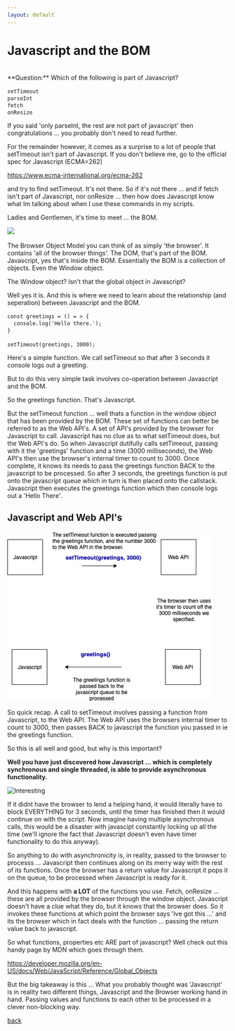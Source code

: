 ```yaml
---
layout: default
---
```


# Javascript and the BOM

<br>
**Question:** Which of the following is part of Javascript?

```
setTimeout
parseInt
fetch
onResize
```

If you said 'only parseInt, the rest are not part of javascript' then congratulations ... you probably don't need to read further.

For the remainder however, it comes as a surprise to a lot of people that setTimeout isn't part of Javascript. If you don't believe me, go to the official spec for Javascript (ECMA=262)

<a href="https://www.ecma-international.org/ecma-262">https://www.ecma-international.org/ecma-262</a>

and try to find setTimeout. It's not there. So if it's not there ... and if fetch isn't part of Javascript, nor onResize ... then how does Javascript know what Im talking about when I use these commands in my scripts.

Ladies and Gentlemen, it's time to meet ... the BOM.

![](http://www.quickmeme.com/img/fe/fef9f875c7ceac7e20c633fc7d4ba99a40e6a5c70d79fd9c10b146108107545c.jpg)

The Browser Object Model you can think of as simply 'the browser'. It contains 'all of the browser things'. The DOM, that's part of the BOM. Javascript, yes that's inside the BOM. Essentially the BOM is a collection of objects. Even the Window object.

The Window object? Isn't that the global object in Javascript?

Well yes it is. And this is where we need to learn about the relationship (and seperation) between Javascript and the BOM.

```
const greetings = () = > {
  console.log('Hello there.');
}

setTimeout(greetings, 3000);
```

Here's a simple function. We call setTimeout so that after 3 seconds it console logs out a greeting.

But to do this very simple task involves co-operation between Javascript and the BOM.

So the greetings function. That's Javascript.

But the setTimeout function ... well thats a function in the window object that has been provided by the BOM. These set of functions can better be referred to as the Web API's. A set of API's provided by the browser for Javascript to call. Javascript has no clue as to what setTimeout does, but the Web API's do. So when Javascript dutifully calls setTimeout, passing with it the 'greetings' function and a time (3000 milliseconds), the Web API's then use the browser's internal timer to count to 3000. Once complete, it knows its needs to pass the greetings function BACK to the javascript to be processed. So after 3 seconds, the greetings function is put onto the javascript queue which in turn is then placed onto the callstack. Javascript then executes the greetings function which then console logs out a 'Hello There'.
<br>

## Javascript and Web API's

![Javascript and the BOM](./assets/images/javascript-bom2.jpg)

So quick recap. A call to setTimeout involves passing a function from Javascript, to the Web API. The Web API uses the browsers internal timer to count to 3000, then passes BACK to javascript the function you passed in ie the greetings function.

So this is all well and good, but why is this important?

**Well you have just discovered how Javascript ... which is completely synchronous and single threaded, is able to provide asynchronous functionality.**

![Interesting](http://www.playbook.media/wp-content/uploads/2018/12/branded-merchandise.jpg)

If it didnt have the browser to lend a helping hand, it would literally have to block EVERYTHING for 3 seconds, until the timer has finished then it would continue on with the script. Now imagine having multiple asynchronous calls, this would be a disaster with javascipt constantly locking up all the time (we'll ignore the fact that Javascript doesn't even have timer functionality to do this anyway).

So anything to do with asynchronicity is, in reality, passed to the browser to processs ... Javascript then continues along on its merry way with the rest of its functions. Once the browser has a return value for Javascript it pops it on the queue, to be processed when Javascript is ready for it.

And this happens with **a LOT** of the functions you use. Fetch, onResize ... these are all provided by the browser through the window object. Javascript doesn't have a clue what they do, but it knows that the browser does. So it invokes these functions at which point the browser says 'Ive got this ...' and its the browser which in fact deals with the function ... passing the return value back to javascript.

So what functions, properties etc ARE part of javascript? Well check out this handy page by MDN which goes through them.

<a href="https://developer.mozilla.org/en-US/docs/Web/JavaScript/Reference/Global_Objects">https://developer.mozilla.org/en-US/docs/Web/JavaScript/Reference/Global_Objects</a>

But the big takeaway is this ... What you probably thought was 'Javascript' is in reality two different things, Javascript and the Browser working hand in hand. Passing values and functions to each other to be processed in a clever non-blocking way.

[back](./)
